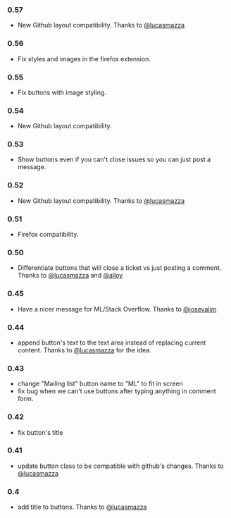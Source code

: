 ### 0.57
  * New Github layout compatibility. Thanks to [@lucasmazza](http://github.com/lucasmazza)

### 0.56
  * Fix styles and images in the firefox extension.

### 0.55
  * Fix buttons with image styling.

### 0.54
  * New Github layout compatibility.

### 0.53
  * Show buttons even if you can't close issues so you can just post a message.

### 0.52
  * New Github layout compatibility. Thanks to [@lucasmazza](http://github.com/lucasmazza)

### 0.51
  * Firefox compatibility.

### 0.50
  * Differentiate buttons that will close a ticket vs just posting a comment. Thanks to [@lucasmazza](http://github.com/lucasmazza) and [@alloy](http://github.com/alloy)

### 0.45
  * Have a nicer message for ML/Stack Overflow. Thanks to [@josevalim](http://github.com/josevalim)

### 0.44
  * append button's text to the text area instead of replacing current content. Thanks to [@lucasmazza](http://github.com/lucasmazza)
    for the idea.

### 0.43
  * change "Mailing list" button name to "ML" to fit in screen
  * fix bug when we can't use buttons after typing anything in comment form.

### 0.42
  * fix button's title

### 0.41
  * update button class to be compatible with github's changes. Thanks to [@lucasmazza](http://github.com/lucasmazza)

### 0.4
  * add title to buttons. Thanks to [@lucasmazza](http://github.com/lucasmazza)
